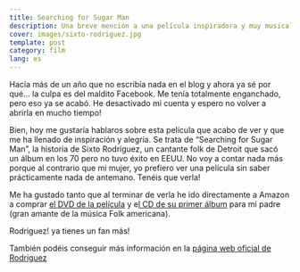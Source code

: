 ```yaml
---
title: Searching for Sugar Man
description: Una breve mención a una película inspiradora y muy musical
cover: images/sixto-rodriguez.jpg
template: post
category: film
lang: es
---
```


Hacía más de un año que no escribía nada en el blog y ahora ya sé por qué… la culpa es del maldito Facebook. Me tenía totalmente enganchado, pero eso ya se acabó. He desactivado mi cuenta y espero no volver a abrirla en mucho tiempo!

Bien, hoy me gustaría hablaros sobre esta película que acabo de ver y que me ha llenado de inspiración y alegría. Se trata de “Searching for Sugar Man”, la historia de Sixto Rodriguez, un cantante folk de Detroit que sacó un álbum en los 70 pero no tuvo éxito en EEUU. No voy a contar nada más porque al contrario que mi mujer, yo prefiero ver una película sin saber prácticamente nada de antemano. Tenéis que verla!

Me ha gustado tanto que al terminar de verla he ido directamente a Amazon a comprar [el DVD de la película](http://www.amazon.es/gp/product/B008C1WUZ2/ref=s9_simh_gw_p15_d0_i1?pf_rd_m=A1AT7YVPFBWXBL&pf_rd_s=center-2&pf_rd_r=1XC147RMDBQCJXP3GYDV&pf_rd_t=101&pf_rd_p=312235527&pf_rd_i=602357031) y e[l CD de su primer álbum](http://www.amazon.es/Cold-Fact-Rodriguez/dp/B001BKVWYG/ref=pd_sim_m_3) para mi padre (gran amante de la música Folk americana).

Rodriguez! ya tienes un fan más!

También podéis conseguir más información en la [página web oficial de Rodriguez](http://sugarman.org/)
